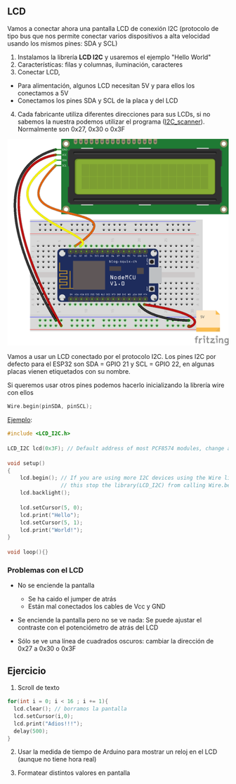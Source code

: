 ## LCD

Vamos a conectar ahora una pantalla LCD de conexión I2C (protocolo de tipo bus que nos permite conectar varios dispositivos a alta velocidad usando los mismos pines: SDA y SCL)

1. Instalamos la librería **LCD I2C** y usaremos el ejemplo "Hello World"
2. Características: filas y columnas, iluminación, caracteres
3. Conectar LCD, 
* Para alimentación, algunos LCD necesitan 5V y para ellos los conectamos a 5V
* Conectamos los pines SDA y SCL de la placa y del LCD
4. Cada fabricante utiliza diferentes direcciones para sus LCDs, si no sabemos la nuestra podemos utilizar el programa ([I2C_scanner](https://github.com/javacasm/CursoIOTCo/blob/main/codigo/3.4.0.Scanner_I2C/3.4.0.Scanner_I2C.ino)). Normalmente son 0x27, 0x30 o 0x3F

![LCD](./images/LCD_bb.png)

Vamos a usar un LCD conectado por el protocolo I2C. Los pines I2C por defecto para el ESP32 son SDA = GPIO 21 y SCL = GPIO 22, en algunas placas vienen etiquetados con su nombre.

Si queremos usar otros pines podemos hacerlo inicializando la librería wire con ellos

```C++
Wire.begin(pinSDA, pinSCL);
```

[Ejemplo](https://github.com/javacasm/CursoIOTCo/blob/main/codigo/3.4.1.LCD_world/3.4.1.LCD_world.ino):

```C++
#include <LCD_I2C.h>

LCD_I2C lcd(0x3F); // Default address of most PCF8574 modules, change according

void setup()
{
    lcd.begin(); // If you are using more I2C devices using the Wire library use lcd.begin(false)
                 // this stop the library(LCD_I2C) from calling Wire.begin()
    lcd.backlight();

    lcd.setCursor(5, 0);
    lcd.print("Hello"); 
    lcd.setCursor(5, 1);
    lcd.print("World!");
}

void loop(){}

```

### Problemas con el LCD

* No se enciende la pantalla
  * Se ha caido el jumper de atrás
  * Están mal conectados los cables de Vcc y GND

* Se enciende la pantalla  pero no se ve nada: Se puede ajustar el contraste con el potenciómetro de atrás del LCD

* Sólo se ve una línea de cuadrados oscuros: cambiar la dirección de 0x27 a 0x30 o 0x3F

## Ejercicio

1. Scroll de texto

```C++
for(int i = 0; i < 16 ; i += 1){
  lcd.clear(); // borramos la pantalla
  lcd.setCursor(i,0);
  lcd.print("Adios!!!");
  delay(500);
}
```

2. Usar la medida de tiempo de Arduino para mostrar un reloj en el LCD (aunque no tiene hora real)

3. Formatear distintos valores en pantalla
